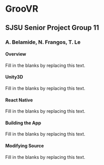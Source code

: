 # GrooVR
## SJSU Senior Project Group 11
### A. Belamide, N. Frangos, T. Le

#### Overview
Fill in the blanks by replacing this text.

#### Unity3D
Fill in the blanks by replacing this text.

#### React Native
Fill in the blanks by replacing this text.

#### Building the App
Fill in the blanks by replacing this text.

#### Modifying Source
Fill in the blanks by replacing this text.
